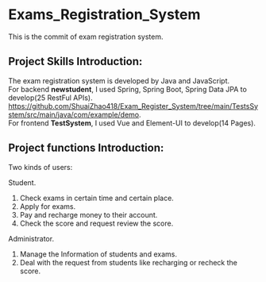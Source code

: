 # Exams_Registration_System
This is the commit of exam registration system.  

Project Skills Introduction:   
--
The exam registration system is developed by Java and JavaScript.   
For backend **newstudent**, I used Spring, Spring Boot, Spring Data JPA to develop(25 RestFul APIs).      
https://github.com/ShuaiZhao418/Exam_Register_System/tree/main/TestsSystem/src/main/java/com/example/demo.    
For frontend **TestSystem**, I used Vue and Element-UI to develop(14 Pages).  
    
Project functions Introduction:   
--
Two kinds of users:   

Student.   
1. Check exams in certain time and certain place.
2. Apply for exams.
3. Pay and recharge money to their account.
4. Check the score and request review the score. 


Administrator.   
1. Manage the Information of students and exams.   
2. Deal with the request from students like recharging or recheck the score.
